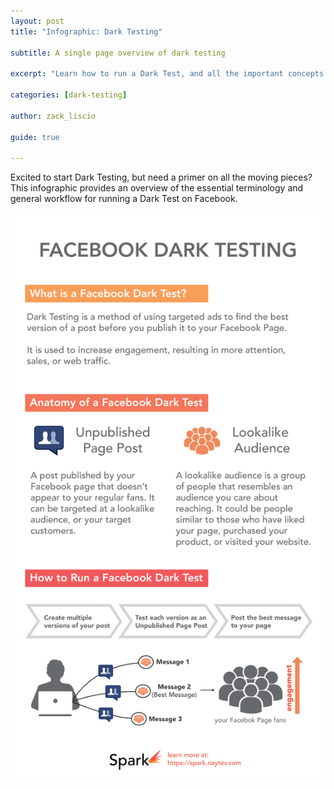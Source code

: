 ```yaml
---
layout: post
title: "Infographic: Dark Testing"

subtitle: A single page overview of dark testing

excerpt: "Learn how to run a Dark Test, and all the important concepts along the way."

categories: [dark-testing]

author: zack_liscio

guide: true

---
```


Excited to start Dark Testing, but need a primer on all the moving pieces? This infographic provides an overview of the essential terminology and general workflow for running a Dark Test on Facebook.

<div class="full zoomable"><img class="infographic" src="/images/guides/dark/dark-testing-infographic.png"></div>